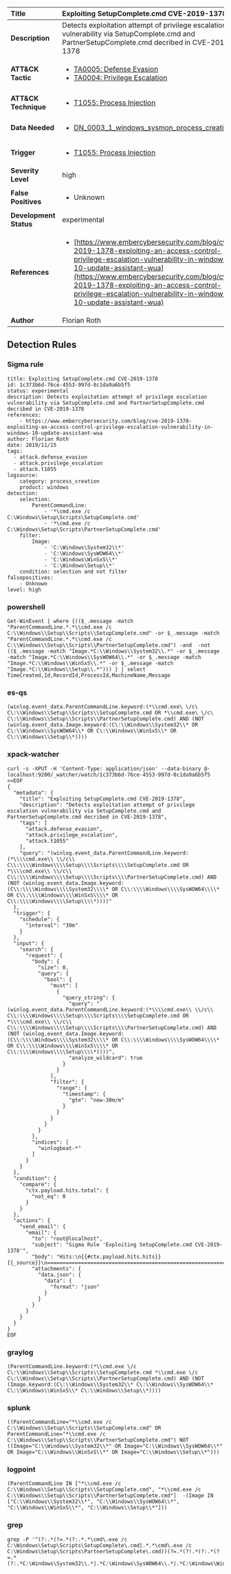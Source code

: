 | Title                    | Exploiting SetupComplete.cmd CVE-2019-1378       |
|:-------------------------|:------------------|
| **Description**          | Detects exploitation attempt of privilege escalation vulnerability via SetupComplete.cmd and PartnerSetupComplete.cmd decribed in CVE-2019-1378 |
| **ATT&amp;CK Tactic**    |  <ul><li>[TA0005: Defense Evasion](https://attack.mitre.org/tactics/TA0005)</li><li>[TA0004: Privilege Escalation](https://attack.mitre.org/tactics/TA0004)</li></ul>  |
| **ATT&amp;CK Technique** | <ul><li>[T1055: Process Injection](https://attack.mitre.org/techniques/T1055)</li></ul>  |
| **Data Needed**          | <ul><li>[DN_0003_1_windows_sysmon_process_creation](../Data_Needed/DN_0003_1_windows_sysmon_process_creation.md)</li></ul>  |
| **Trigger**              | <ul><li>[T1055: Process Injection](../Triggers/T1055.md)</li></ul>  |
| **Severity Level**       | high |
| **False Positives**      | <ul><li>Unknown</li></ul>  |
| **Development Status**   | experimental |
| **References**           | <ul><li>[https://www.embercybersecurity.com/blog/cve-2019-1378-exploiting-an-access-control-privilege-escalation-vulnerability-in-windows-10-update-assistant-wua](https://www.embercybersecurity.com/blog/cve-2019-1378-exploiting-an-access-control-privilege-escalation-vulnerability-in-windows-10-update-assistant-wua)</li></ul>  |
| **Author**               | Florian Roth |


## Detection Rules

### Sigma rule

```
title: Exploiting SetupComplete.cmd CVE-2019-1378
id: 1c373b6d-76ce-4553-997d-8c1da9a6b5f5
status: experimental
description: Detects exploitation attempt of privilege escalation vulnerability via SetupComplete.cmd and PartnerSetupComplete.cmd decribed in CVE-2019-1378 
references:
    - https://www.embercybersecurity.com/blog/cve-2019-1378-exploiting-an-access-control-privilege-escalation-vulnerability-in-windows-10-update-assistant-wua
author: Florian Roth
date: 2019/11/15
tags:
  - attack.defense_evasion
  - attack.privilege_escalation
  - attack.t1055
logsource:
    category: process_creation
    product: windows
detection:
    selection:
        ParentCommandLine: 
            - '*\cmd.exe /c C:\Windows\Setup\Scripts\SetupComplete.cmd'
            - '*\cmd.exe /c C:\Windows\Setup\Scripts\PartnerSetupComplete.cmd'
    filter:
        Image: 
            - 'C:\Windows\System32\\*'
            - 'C:\Windows\SysWOW64\\*'
            - 'C:\Windows\WinSxS\\*'
            - 'C:\Windows\Setup\\*'
    condition: selection and not filter
falsepositives:
    - Unknown
level: high

```





### powershell
    
```
Get-WinEvent | where {(($_.message -match "ParentCommandLine.*.*\\cmd.exe /c C:\\Windows\\Setup\\Scripts\\SetupComplete.cmd" -or $_.message -match "ParentCommandLine.*.*\\cmd.exe /c C:\\Windows\\Setup\\Scripts\\PartnerSetupComplete.cmd") -and  -not (($_.message -match "Image.*C:\\Windows\\System32\\.*" -or $_.message -match "Image.*C:\\Windows\\SysWOW64\\.*" -or $_.message -match "Image.*C:\\Windows\\WinSxS\\.*" -or $_.message -match "Image.*C:\\Windows\\Setup\\.*"))) } | select TimeCreated,Id,RecordId,ProcessId,MachineName,Message
```


### es-qs
    
```
(winlog.event_data.ParentCommandLine.keyword:(*\\cmd.exe\ \/c\ C\:\\Windows\\Setup\\Scripts\\SetupComplete.cmd OR *\\cmd.exe\ \/c\ C\:\\Windows\\Setup\\Scripts\\PartnerSetupComplete.cmd) AND (NOT (winlog.event_data.Image.keyword:(C\:\\Windows\\System32\\* OR C\:\\Windows\\SysWOW64\\* OR C\:\\Windows\\WinSxS\\* OR C\:\\Windows\\Setup\\*))))
```


### xpack-watcher
    
```
curl -s -XPUT -H 'Content-Type: application/json' --data-binary @- localhost:9200/_watcher/watch/1c373b6d-76ce-4553-997d-8c1da9a6b5f5 <<EOF
{
  "metadata": {
    "title": "Exploiting SetupComplete.cmd CVE-2019-1378",
    "description": "Detects exploitation attempt of privilege escalation vulnerability via SetupComplete.cmd and PartnerSetupComplete.cmd decribed in CVE-2019-1378",
    "tags": [
      "attack.defense_evasion",
      "attack.privilege_escalation",
      "attack.t1055"
    ],
    "query": "(winlog.event_data.ParentCommandLine.keyword:(*\\\\cmd.exe\\ \\/c\\ C\\:\\\\Windows\\\\Setup\\\\Scripts\\\\SetupComplete.cmd OR *\\\\cmd.exe\\ \\/c\\ C\\:\\\\Windows\\\\Setup\\\\Scripts\\\\PartnerSetupComplete.cmd) AND (NOT (winlog.event_data.Image.keyword:(C\\:\\\\Windows\\\\System32\\\\* OR C\\:\\\\Windows\\\\SysWOW64\\\\* OR C\\:\\\\Windows\\\\WinSxS\\\\* OR C\\:\\\\Windows\\\\Setup\\\\*))))"
  },
  "trigger": {
    "schedule": {
      "interval": "30m"
    }
  },
  "input": {
    "search": {
      "request": {
        "body": {
          "size": 0,
          "query": {
            "bool": {
              "must": [
                {
                  "query_string": {
                    "query": "(winlog.event_data.ParentCommandLine.keyword:(*\\\\cmd.exe\\ \\/c\\ C\\:\\\\Windows\\\\Setup\\\\Scripts\\\\SetupComplete.cmd OR *\\\\cmd.exe\\ \\/c\\ C\\:\\\\Windows\\\\Setup\\\\Scripts\\\\PartnerSetupComplete.cmd) AND (NOT (winlog.event_data.Image.keyword:(C\\:\\\\Windows\\\\System32\\\\* OR C\\:\\\\Windows\\\\SysWOW64\\\\* OR C\\:\\\\Windows\\\\WinSxS\\\\* OR C\\:\\\\Windows\\\\Setup\\\\*))))",
                    "analyze_wildcard": true
                  }
                }
              ],
              "filter": {
                "range": {
                  "timestamp": {
                    "gte": "now-30m/m"
                  }
                }
              }
            }
          }
        },
        "indices": [
          "winlogbeat-*"
        ]
      }
    }
  },
  "condition": {
    "compare": {
      "ctx.payload.hits.total": {
        "not_eq": 0
      }
    }
  },
  "actions": {
    "send_email": {
      "email": {
        "to": "root@localhost",
        "subject": "Sigma Rule 'Exploiting SetupComplete.cmd CVE-2019-1378'",
        "body": "Hits:\n{{#ctx.payload.hits.hits}}{{_source}}\n================================================================================\n{{/ctx.payload.hits.hits}}",
        "attachments": {
          "data.json": {
            "data": {
              "format": "json"
            }
          }
        }
      }
    }
  }
}
EOF

```


### graylog
    
```
(ParentCommandLine.keyword:(*\\cmd.exe \/c C\:\\Windows\\Setup\\Scripts\\SetupComplete.cmd *\\cmd.exe \/c C\:\\Windows\\Setup\\Scripts\\PartnerSetupComplete.cmd) AND (NOT (Image.keyword:(C\:\\Windows\\System32\\* C\:\\Windows\\SysWOW64\\* C\:\\Windows\\WinSxS\\* C\:\\Windows\\Setup\\*))))
```


### splunk
    
```
((ParentCommandLine="*\\cmd.exe /c C:\\Windows\\Setup\\Scripts\\SetupComplete.cmd" OR ParentCommandLine="*\\cmd.exe /c C:\\Windows\\Setup\\Scripts\\PartnerSetupComplete.cmd") NOT ((Image="C:\\Windows\\System32\\*" OR Image="C:\\Windows\\SysWOW64\\*" OR Image="C:\\Windows\\WinSxS\\*" OR Image="C:\\Windows\\Setup\\*")))
```


### logpoint
    
```
(ParentCommandLine IN ["*\\cmd.exe /c C:\\Windows\\Setup\\Scripts\\SetupComplete.cmd", "*\\cmd.exe /c C:\\Windows\\Setup\\Scripts\\PartnerSetupComplete.cmd"]  -(Image IN ["C:\\Windows\\System32\\*", "C:\\Windows\\SysWOW64\\*", "C:\\Windows\\WinSxS\\*", "C:\\Windows\\Setup\\*"]))
```


### grep
    
```
grep -P '^(?:.*(?=.*(?:.*.*\cmd\.exe /c C:\Windows\Setup\Scripts\SetupComplete\.cmd|.*.*\cmd\.exe /c C:\Windows\Setup\Scripts\PartnerSetupComplete\.cmd))(?=.*(?!.*(?:.*(?=.*(?:.*C:\Windows\System32\\.*|.*C:\Windows\SysWOW64\\.*|.*C:\Windows\WinSxS\\.*|.*C:\Windows\Setup\\.*))))))'
```



